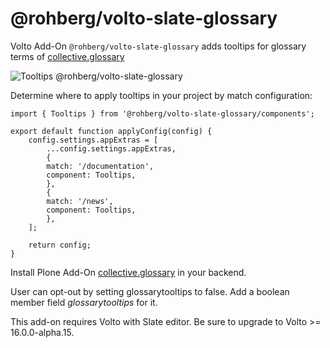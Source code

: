 # @rohberg/volto-slate-glossary

Volto Add-On `@rohberg/volto-slate-glossary` adds tooltips for glossary terms of [collective.glossary](https://github.com/collective/collective.glossary)

![Tooltips @rohberg/volto-slate-glossary](https://github.com/rohberg/volto-slate-glossary/raw/main/public/volto-slate-glossary-tooltips.png)

Determine where to apply tooltips in your project by match configuration:

    import { Tooltips } from '@rohberg/volto-slate-glossary/components';

    export default function applyConfig(config) {
        config.settings.appExtras = [
            ...config.settings.appExtras,
            {
            match: '/documentation',
            component: Tooltips,
            },
            {
            match: '/news',
            component: Tooltips,
            },
        ];

        return config;
    }


Install Plone Add-On [collective.glossary](https://github.com/collective/collective.glossary) in your backend.


User can opt-out by setting glossarytooltips to false.
Add a boolean member field *glossarytooltips* for it.


This add-on requires Volto with Slate editor. Be sure to upgrade to Volto >= 16.0.0-alpha.15.
